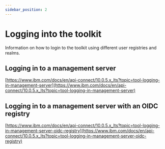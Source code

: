 ```yaml
---
sidebar_position: 2
---
```


# Logging into the toolkit

Information on how to login to the toolkit using different user registries and realms.

## Logging in to a management server

[https://www.ibm.com/docs/en/api-connect/10.0.5.x_lts?topic=tool-logging-in-management-server](https://www.ibm.com/docs/en/api-connect/10.0.5.x_lts?topic=tool-logging-in-management-server)

## Logging in to a management server with an OIDC registry

[https://www.ibm.com/docs/en/api-connect/10.0.5.x_lts?topic=tool-logging-in-management-server-oidc-registry](https://www.ibm.com/docs/en/api-connect/10.0.5.x_lts?topic=tool-logging-in-management-server-oidc-registry)
